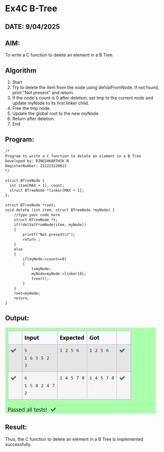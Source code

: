 # Ex4C B-Tree

## DATE: 9/04/2025

## AIM:

To write a C function to delete an element in a B Tree.

## Algorithm

1. Start
2. Try to delete the item from the node using delValFromNode. If not found, print "Not
   present" and return.
3. If the node's count is 0 after deletion, set tmp to the current node and update myNode to its
   first linker child.
4. Free the tmp node.
5. Update the global root to the new myNode.
6. Return after deletion.
7. End

## Program:

```
/*
Program to write a C function to delete an element in a B Tree
Developed by: DINESHKARTHIK N
RegisterNumber: 212223220021  
*/

struct BTreeNode {
  int item[MAX + 1], count;
  struct BTreeNode *linker[MAX + 1];
};

struct BTreeNode *root;
void delete (int item, struct BTreeNode *myNode) {
    //type your code here
    struct BTreeNode *t;
    if(!delValFromNode(item, myNode))
    {
        printf("Not present\n");
        return ;
    }
    else
    {
        if(myNode->count==0)
        {
            t=myNode;
            myNode=myNode->linker[0];
            free(t);
        }
    }
    root=myNode;
    return;
}
```

## Output:

![alt text](image-2.png)

## Result:

Thus, the C function to delete an element in a B Tree is implemented successfully.
